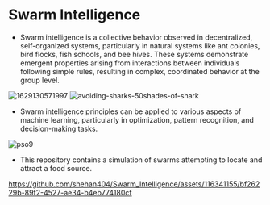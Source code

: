 # Swarm Intelligence

* Swarm intelligence is a collective behavior observed in decentralized, self-organized systems, particularly in natural systems like ant colonies, bird flocks, fish schools, and bee hives. These systems demonstrate emergent properties arising from interactions between individuals following simple rules, resulting in complex, coordinated behavior at the group level.

![1629130571997](https://github.com/shehan404/Swarm_Intelligence/assets/116341155/fd4e3ce2-f416-4e46-bab5-f3bee9f36f8a)
![avoiding-sharks-50shades-of-shark](https://github.com/shehan404/Swarm_Intelligence/assets/116341155/6dad2214-258b-4fa4-9549-7ee3927866bb)


* Swarm intelligence principles can be applied to various aspects of machine learning, particularly in optimization, pattern recognition, and decision-making tasks.

![pso9](https://github.com/shehan404/Swarm_Intelligence/assets/116341155/50122993-1695-421a-ad70-4feb5266c4c2)

* This repository contains a simulation of swarms attempting to locate and attract a food source.

https://github.com/shehan404/Swarm_Intelligence/assets/116341155/bf26229b-89f2-4527-ae34-b4eb774180cf

